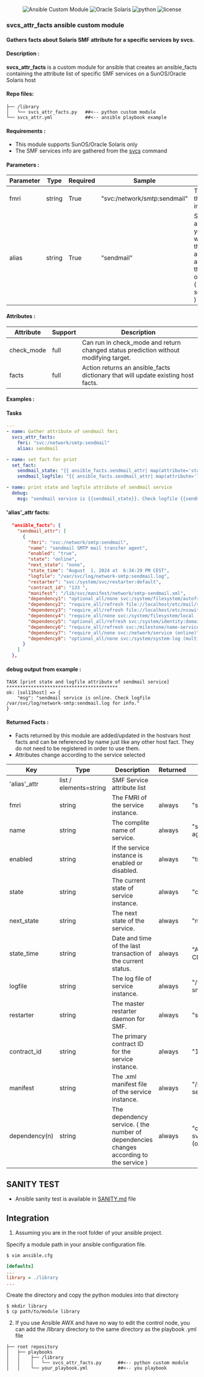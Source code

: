 <meta name="author" content="Marco Noce">
<meta name="description" content="Gathers facts about Solaris SMF attribute for a specific services by svcs.">
<meta name="copyright" content="Marco Noce 2024">
<meta name="keywords" content="ansible, module, solaris, svcs, attribute, smf, service">

<div align="center">

![Ansible Custom Module][ansible-shield]
![Oracle Solaris][solaris-shield]
![python][python-shield]
![license][license-shield]

</div>


### svcs_attr_facts ansible custom module
#### Gathers facts about Solaris SMF attribute for a specific services by svcs.

#### Description :

<b>svcs_attr_facts</b> is a custom module for ansible that creates an ansible_facts containing the attribute list of specific SMF services on a SunOS/Oracle Solaris host

#### Repo files:

```
├── /library                
│   └── svcs_attr_facts.py   ##<-- python custom module
└── svcs_attr.yml            ##<-- ansible playbook example
```

#### Requirements :

*  This module supports SunOS/Oracle Solaris only
*  The SMF services info are gathered from the [svcs] command

#### Parameters :

|Parameter|Type  |Required|Sample                      |Comment                                                                                                                 |
|---------|------|--------|----------------------------|------------------------------------------------------------------------------------------------------------------------|
|fmri     |string|True    |"svc:/network/smtp:sendmail"|The FMRI of the service instance                                                                                        |
|alias    |string|True    |"sendmail"                  |Service alias, a name of your choice which will then be automatically assigned to the dict object name ( sendmail_attr )|

#### Attributes :

|Attribute |Support|Description                                                                         |
|----------|-------|------------------------------------------------------------------------------------|
|check_mode|full   |Can run in check_mode and return changed status prediction without modifying target.|
|facts     |full   |Action returns an ansible_facts dictionary that will update existing host facts.    |

#### Examples :

#### Tasks
```yaml
---
- name: Gather attribute of sendmail fmri
  svcs_attr_facts:
    fmri: "svc:/network/smtp:sendmail"
    alias: sendmail

- name: set fact for print
  set_fact:
    sendmail_state: "{{ ansible_facts.sendmail_attr| map(attribute='state') | first }}"
    sendmail_logfile: "{{ ansible_facts.sendmail_attr| map(attribute='logfile') | first }}"

- name: print state and logfile attribute of sendmail service
  debug:
    msg: "sendmail service is {{sendmail_state}}. Check logfile {{sendmail_logfile}} for info."

```
#### 'alias'_attr facts:
```json
  "ansible_facts": {
    "sendmail_attr": [
      {
        "fmri": "svc:/network/smtp:sendmail",
        "name": "sendmail SMTP mail transfer agent",
        "enabled": "true",
        "state": "online",
        "next_state": "none",
        "state_time": "August  1, 2024 at  6:34:29 PM CEST",
        "logfile": "/var/svc/log/network-smtp:sendmail.log",
        "restarter": "svc:/system/svc/restarter:default",
        "contract_id": "133 ",
        "manifest": "/lib/svc/manifest/network/smtp-sendmail.xml",
        "dependency1": "optional_all/none svc:/system/filesystem/autofs (online)",
        "dependency2": "require_all/refresh file://localhost/etc/mail/sendmail.cf (online)",
        "dependency3": "require_all/refresh file://localhost/etc/nsswitch.conf (online)",
        "dependency4": "require_all/none svc:/system/filesystem/local (online)",
        "dependency5": "optional_all/refresh svc:/system/identity:domain (online)",
        "dependency6": "require_all/refresh svc:/milestone/name-services (online)",
        "dependency7": "require_all/none svc:/network/service (online)",
        "dependency8": "optional_all/none svc:/system/system-log (multiple)"
      }
    ]
  },
```
#### debug output from example :
```
TASK [print state and logfile attribute of sendmail service] *****************************************
ok: [sol11host] => {
    "msg": "sendmail service is online. Check logfile /var/svc/log/network-smtp:sendmail.log for info."
}
```
#### Returned Facts :

*  Facts returned by this module are added/updated in the hostvars host facts and can be referenced by name just like any other host fact. They do not need to be registered in order to use them.
*  Attributes change according to the service selected

|Key          |Type  |Description                                                                            |Returned|Sample                                                    |
|-------------|------|---------------------------------------------------------------------------------------|--------|----------------------------------------------------------|
|'alias'_attr |list / elements=string|SMF Service attribute list                                                      |        |                                                          |
|fmri         |string|The FMRI of the service instance.                                                      |always  |"svc:/network/smtp:sendmail"                              |
|name         |string|The complite name of service.                                                          |always  |"sendmail SMTP mail transfer agent"                       |
|enabled      |string|If the service instance is enabled or disabled.                                        |always  |"true"                                                    |
|state        |string|The current state of service instance.                                                 |always  |"online"                                                  |
|next_state   |string|The next state of the service.                                                         |always  |"none"                                                    |
|state_time   |string|Date and time of the last transaction of the current status.                           |always  |"August  1, 2024 at  6:34:29 PM CEST"                     |
|logfile      |string|The log file of service instance.                                                      |always  |"/var/svc/log/network-smtp:sendmail.log"                  |
|restarter    |string|The master restarter daemon for SMF.                                                   |always  |"svc:/system/svc/restarter:default"                       |
|contract_id  |string|The primary contract ID for the service instance.                                      |always  |"133 "                                                    |
|manifest     |string|The .xml manifest file of the service instance.                                        |always  |"/lib/svc/manifest/network/smtp-sendmail.xml"             |
|dependency(n)|string|The dependency service. ( the number of dependencies changes according to the service )|always  |"optional_all/none svc:/system/filesystem/autofs (online)"|

## SANITY TEST

* Ansible sanity test is available in [SANITY.md] file

## Integration

1. Assuming you are in the root folder of your ansible project.

Specify a module path in your ansible configuration file.

```shell
$ vim ansible.cfg
```
```ini
[defaults]
...
library = ./library
...
```

Create the directory and copy the python modules into that directory

```shell
$ mkdir library
$ cp path/to/module library
```

2. If you use Ansible AWX and have no way to edit the control node, you can add the /library directory to the same directory as the playbook .yml file

```
├── root repository
│   ├── playbooks
│   │    ├── /library                
│   │    │   └── svcs_attr_facts.py      ##<-- python custom module
│   │    └── your_playbook.yml           ##<-- you playbook
```   

[ansible-shield]: https://img.shields.io/badge/Ansible-custom%20module-blue?style=for-the-badge&logo=ansible&logoColor=lightgrey
[solaris-shield]: https://img.shields.io/badge/oracle-solaris-red?style=for-the-badge&logo=oracle&logoColor=red
[python-shield]: https://img.shields.io/badge/python-blue?style=for-the-badge&logo=python&logoColor=yellow
[license-shield]: https://img.shields.io/github/license/nomakcooper/svcs_attr_facts?style=for-the-badge&label=LICENSE


[svcs]: https://docs.oracle.com/cd/E86824_01/html/E54763/svcs-1.html
[SANITY.md]: SANITY.md
